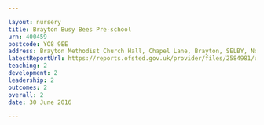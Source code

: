 ```yaml
---

layout: nursery
title: Brayton Busy Bees Pre-school
urn: 400459
postcode: YO8 9EE
address: Brayton Methodist Church Hall, Chapel Lane, Brayton, SELBY, North Yorkshire, YO8 9EE
latestReportUrl: https://reports.ofsted.gov.uk/provider/files/2584981/urn/400459.pdf
teaching: 2
development: 2
leadership: 2
outcomes: 2
overall: 2
date: 30 June 2016

---
```

